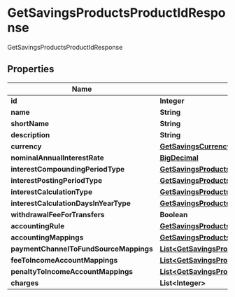 

# GetSavingsProductsProductIdResponse

GetSavingsProductsProductIdResponse
## Properties

Name | Type | Description | Notes
------------ | ------------- | ------------- | -------------
**id** | **Integer** |  |  [optional]
**name** | **String** |  |  [optional]
**shortName** | **String** |  |  [optional]
**description** | **String** |  |  [optional]
**currency** | [**GetSavingsCurrency**](GetSavingsCurrency.md) |  |  [optional]
**nominalAnnualInterestRate** | [**BigDecimal**](BigDecimal.md) |  |  [optional]
**interestCompoundingPeriodType** | [**GetSavingsProductsInterestCompoundingPeriodType**](GetSavingsProductsInterestCompoundingPeriodType.md) |  |  [optional]
**interestPostingPeriodType** | [**GetSavingsProductsInterestPostingPeriodType**](GetSavingsProductsInterestPostingPeriodType.md) |  |  [optional]
**interestCalculationType** | [**GetSavingsProductsInterestCalculationType**](GetSavingsProductsInterestCalculationType.md) |  |  [optional]
**interestCalculationDaysInYearType** | [**GetSavingsProductsInterestCalculationDaysInYearType**](GetSavingsProductsInterestCalculationDaysInYearType.md) |  |  [optional]
**withdrawalFeeForTransfers** | **Boolean** |  |  [optional]
**accountingRule** | [**GetSavingsProductsAccountingRule**](GetSavingsProductsAccountingRule.md) |  |  [optional]
**accountingMappings** | [**GetSavingsProductsAccountingMappings**](GetSavingsProductsAccountingMappings.md) |  |  [optional]
**paymentChannelToFundSourceMappings** | [**List&lt;GetSavingsProductsPaymentChannelToFundSourceMappings&gt;**](GetSavingsProductsPaymentChannelToFundSourceMappings.md) |  |  [optional]
**feeToIncomeAccountMappings** | [**List&lt;GetSavingsProductsFeeToIncomeAccountMappings&gt;**](GetSavingsProductsFeeToIncomeAccountMappings.md) |  |  [optional]
**penaltyToIncomeAccountMappings** | [**List&lt;GetSavingsProductsPenaltyToIncomeAccountMappings&gt;**](GetSavingsProductsPenaltyToIncomeAccountMappings.md) |  |  [optional]
**charges** | **List&lt;Integer&gt;** |  |  [optional]



